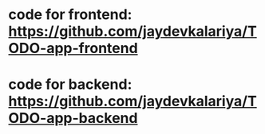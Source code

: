 # code for frontend: https://github.com/jaydevkalariya/TODO-app-frontend
# code for backend: https://github.com/jaydevkalariya/TODO-app-backend
